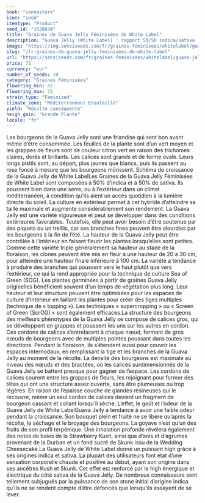 ```yaml
---
book: "cannastore"
icon: "seed"
itemtype: "Product"
seed_id: "1520034"
title: "Graines de Guava Jelly Féminisées de White Label"
description: "Guava Jelly (White Label) : rapport 50/50 indica/sativa ; têtes enrobées de cristaux et imprégnées de saveurs de fruits exotiques ; high chaud et positif."
image: "https://img.sensiseeds.com/fr/graines-feminisees/whitelabel/guava-jelly-image.png"
slug: "/fr-graines-de-guava-jelly-feminisees-de-white-label"
url: "https://sensiseeds.com/fr/graines-feminisees/whitelabel/guava-jelly?a_aid=cannastore"
price: 75
currency: "eur"
number_of_seeds: 10
category: "Graines Féminisées"
flowering_min: 55
flowering_max: 75
strain_type: "Feminized"
climate_zone: "Méditerranéen/ Ensoleillé"
yield: "Récolte conséquente"
heigh_gain: "Grande Plante"
locale: "fr"
---
```

Les bourgeons de la Guava Jelly sont une friandise qui sent bon avant même d’être consommée. Les feuilles de la plante sont d’un vert moyen et les grappes de fleurs sont de couleur citron vert en raison des trichomes claires, dorés et brillants. Les calices sont grands et de forme ovale. Leurs longs pistils sont, au départ, plus jaunes que blancs, puis ils passent au rose foncé à mesure que les bourgeons mûrissent. Schéma de croissance de la Guava Jelly de White LabelLes Graines de la Guava Jelly Féminisées de White Label sont composées à 50% d’indica et à 50% de sativa. Ils poussent bien dans une serre, ou à l’extérieur dans un climat méditerranéen, à condition qu’ils aient un accès quotidien à la lumière directe du soleil. La culture en extérieur permet à cet hybride d’atteindre sa taille maximale et augmente considérablement son rendement. La Guava Jelly est une variété vigoureuse et peut se développer dans des conditions extérieures favorables. Toutefois, elle peut avoir besoin d’être soutenue par des piquets ou un treillis, car ses branches fines peuvent être alourdies par les bourgeons à la fin de l’été. La hauteur de la Guava Jelly peut être contrôlée à l’intérieur en faisant fleurir les plantes lorsqu’elles sont petites. Comme cette variété triple généralement sa hauteur au stade de la floraison, les clones peuvent être mis en fleur à une hauteur de 20 à 30 cm, pour atteindre une hauteur finale inférieure à 100 cm. La variété a tendance à produire des branches qui poussent vers le haut plutôt que vers l’extérieur, ce qui la rend appropriée pour la technique de culture Sea of Green (SOG). Les plantes germinées à partir de graines Guava Jelly originelles bénéficient souvent d’un temps de végétation plus long. Leur hauteur et leur structure peuvent être optimisées pour les espaces de culture d’intérieur en taillant les plantes pour créer des tiges multiples (technique de « topping »). Les techniques « supercropping » ou « Screen of Green (ScrOG) » sont également efficaces.La structure des bourgeons des meilleurs phénotypes de la Guava Jelly se compose de calices gros, qui se développent en grappes et poussent les uns sur les autres en cordon. Ces cordons de calices s’entrelacent à chaque nœud, formant de gros nœuds de bourgeons avec de multiples pointes poussant dans toutes les directions. Pendant la floraison, ils s’étendent aussi pour couvrir les espaces internodaux, en remplissant la tige et les branches de la Guava Jelly au moment de la récolte. La densité des bourgeons est maximale au niveau des nœuds et des bractées, où les calices surdimensionnés de la Guava Jelly se battent presque pour gagner de l’espace. Les cordons de calices courent entre les grappes de fleurs, les rejoignant pour former des têtes qui ont une structure assez ouverte, sans être plumeuses ou trop légères. En raison de l’épaisse couche de glandes résineuses qui le recouvre, même un seul cordon de calices devient un fragment de bourgeon cassant et collant lorsqu’il sèche. L’effet, le goût et l’odeur de la Guava Jelly de White LabelGuava Jelly a tendance à avoir une faible odeur pendant la croissance. Son bouquet plein et fruité ne se libère qu’après la récolte, le séchage et le broyage des bourgeons. La goyave n’est qu’un des fruits de son profil terpénique. Une inhalation profonde révélera également des notes de baies de la Strawberry Kush, ainsi que d’anis et d’agrumes provenant de la Durban et un fond sucré de Skunk issu de la Wedding Cheesecake.La Guava Jelly de White Label donne un puissant high grâce à ses origines indica et sativa. La plupart des utilisateurs font état d’une sensation corporelle chaude et positive au début, ayant son origine dans ses ancêtres Kush et Skunk. Cet effet est renforcé par le high énergique et électrique du côté sativa de la Guava Jelly. De nombreux connaisseurs sont tellement subjugués par la puissance de son stone initial d’origine indica qu’ils ne se rendent compte d’être défoncés que lorsqu’ils essayent de se lever.
